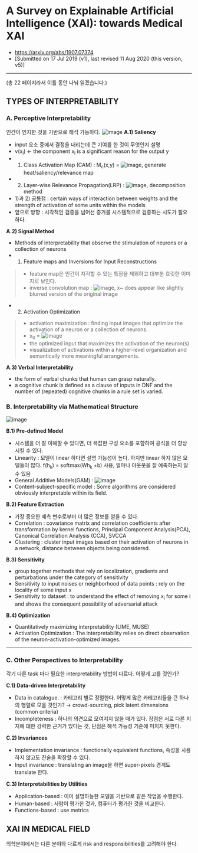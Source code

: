 # A Survey on Explainable Artificial Intelligence (XAI): towards Medical XAI
- https://arxiv.org/abs/1907.07374
- [Submitted on 17 Jul 2019 (v1), last revised 11 Aug 2020 (this version, v5)]
---
(총 22 페이지라서 이틀 동안 나눠 읽겠습니다.)

## TYPES OF INTERPRETABILITY
### A. Perceptive Interpretability
인간이 인지한 것을 기반으로 해석 가능하다.
![image](https://user-images.githubusercontent.com/70581043/130380362-a66e4406-88f8-46b6-a821-1b6158446386.png)
**A.1) Saliency**
- input 요소 중에서 결정을 내리는데 큰 기여를 한 것이 무엇인지 설명
- v(x<sub>i</sub>) ← the component x<sub>i</sub> is a significant reason for the output y
- 1) Class Activation Map (CAM) : M<sub>c</sub>(x,y) = ![image](https://user-images.githubusercontent.com/70581043/130389943-ed659631-bfa2-4682-a2ed-c501098dfd16.png), generate heat/saliency/relevance map
- 2) Layer-wise Relevance Propagation(LRP) : ![image](https://user-images.githubusercontent.com/70581043/130390205-f0126584-0dd8-4681-816d-10084eadf07a.png), decomposition method
- 1)과 2) 공통점 : certain ways of interaction between weights and the strength of activation of some units within the models
- 앞으로 방향 : 시각적인 검증을 넘어선 증거를 시스템적으로 검증하는 시도가 필요하다.

**A.2) Signal Method**
- Methods of interpretability that observe the stimulation of neurons or a collection of neurons
- 1) Feature maps and Inversions for Input Reconstructions 
> - feature map은 인간이 지각할 수 있는 특징을 제외하고 대부분 흐릿한 이미지로 보인다.
> - inverse convolution map : ![image](https://user-images.githubusercontent.com/70581043/130391530-c67b8445-bad1-4f7f-a35d-5b9c47444154.png), x~ does appear like slightly blurred version of the original image

- 2) Activation Optimization
> - activation maximization : finding input images that optimize the activation of a neuron or a collection of neurons.
> - x<sub>0</sub> = ![image](https://user-images.githubusercontent.com/70581043/130392608-636dfc4e-b575-4c4f-ba66-7ea53240fa8b.png)
> - the optimized input that maximizes the activation of the neuron(s) 
> - visualization of activations within a higher-level organization and semantically more meaningful arrangements.

**A.3) Verbal Interpretability** 
- the form of verbal chunks that human can grasp naturally.
- a cognitive chunk is defined as a clause of inputs in DNF and the number of (repeated) cognitive chunks in a rule set is varied.

### B. Interpretability via Mathematical Structure
![image](https://user-images.githubusercontent.com/70581043/130396413-85e39d7b-4ce6-4a3b-9ffc-018ee0e40f11.png)

**B.1) Pre-defined Model**
- 시스템을 더 잘 이해할 수 있다면, 더 복잡한 구성 요소를 포함하여 공식을 더 향상시킬 수 있다. 
- Linearity : 모델이 linear 하다면 설명 가능성이 높다. 하지만 linear 하지 않은 모델들이 많다. f(h<sub>k</sub>) = softmax(Wh<sub>k</sub> +b) 사용, 얼마나 아웃풋을 잘 예측하는지 알 수 있음
- General Additive Models(GAM) : ![image](https://user-images.githubusercontent.com/70581043/130397593-1b0f181d-f0ab-4409-9f63-7a3bc53bd523.png)
- Content-subject-specific model : Some algorithms are considered obviously interpretable within its field.

**B.2) Feature Extraction**
- 가장 중요한 예측 변수로부터 더 많은 정보를 얻을 수 있다.
- Correlation : covariance matrix and correlation coefficients after transformation by kernel functions, Principal Component Analysis(PCA), Canonical Correlation Analysis (CCA), SVCCA
- Clustering : cluster input images based on their activation of neurons in a network, distance between objects being considered.

**B.3) Sensitivity**
- group together methods that rely on localization, gradients and perturbations under the category of sensitivity
- Sensitivity to input noises or neighborhood of data points : rely on the locality of some input x
- Sensitivity to dataset : to understand the effect of removing x<sub>i</sub> for some i and shows the consequent possibility of adversarial attack

**B.4) Optimization**
- Quantitatively maximizing interpretability (LIME, MUSE)
- Activation Optimization : The interpretability relies on direct observation of the neuron-activation-optimized images.

---

### C. Other Perspectives to Interpretability
각기 다른 task 마다 필요한 interpretability 방법이 다르다. 어떻게 고를 것인가?

**C.1) Data-driven Interpretability**
- Data in catalogue. : 카테고리 별로 정렬한다. 어떻게 많은 카테고리들을 큰 하나의 행렬로 모을 것인가? → crowd-sourcing, pick latent dimensions (common criteria)
- Incompleteness : 하나의 의견으로 모여지지 않을 때가 있다. 장점은 서로 다른 지지에 대한 강력한 근거가 있다는 것, 단점은 해석 가능성 기준에 미치지 못한다.

**C.2) Invariances**
- Implementation invariance : functionally equivalent functions, 속성을 사용하지 않고도 진술을 확장할 수 있다.
- Input invariance : translating an image을 하면 super-pixels 경계도 translate 한다.

**C.3) Interpretabilities by Utilities**
- Application-based : 이미 설명하능한 모델을 기반으로 같은 작업을 수행한다.
- Human-based : 사람이 평가한 것과, 컴퓨터가 평가한 것을 비교한다.
- Functions-based : use metrics

## XAI IN MEDICAL FIELD
의학분야에서는 다른 분야와 다르게 risk and responsibilities를 고려해야 한다.
